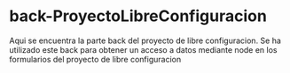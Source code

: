 # back-ProyectoLibreConfiguracion
Aqui se encuentra la parte back del proyecto de libre configuracion. Se ha utilizado este back para obtener un acceso a datos mediante node en los formularios del proyecto de libre configuracion 

